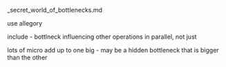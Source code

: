_secret_world_of_bottlenecks.md

use allegory

include - bottlneck influencing other operations in parallel, not just

lots of micro add up to one big - may be a hidden bottleneck that is bigger than the other

